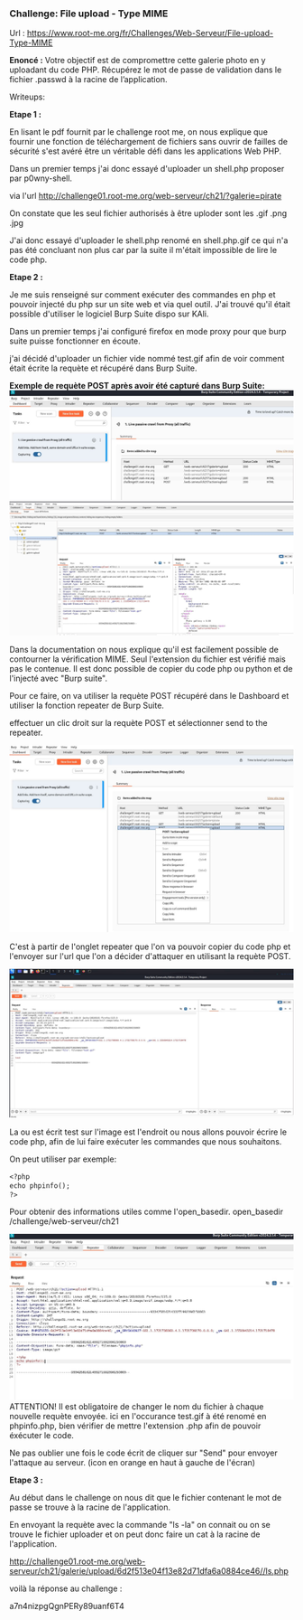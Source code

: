 ### Challenge: File upload - Type MIME

Url :  https://www.root-me.org/fr/Challenges/Web-Serveur/File-upload-Type-MIME

**Enoncé :**
 Votre objectif est de compromettre cette galerie photo en y uploadant du code PHP.
Récupérez le mot de passe de validation dans le fichier .passwd à la racine de l’application.

Writeups: 

**Etape 1 :**

En lisant le pdf fournit par le challenge root me, on nous explique que fournir une fonction de téléchargement de fichiers sans ouvrir de failles de sécurité s'est avéré être un véritable défi dans les applications Web PHP.

Dans un premier temps j'ai donc essayé d'uploader un shell.php proposer par p0wny-shell.

via l'url http://challenge01.root-me.org/web-serveur/ch21/?galerie=pirate 

On constate que les seul fichier authorisés à être uploder sont les .gif .png .jpg

J'ai donc essayé d'uploader le shell.php renomé en shell.php.gif
ce qui n'a pas été concluant non plus car par la suite il m'était impossible de lire le code php.

**Etape 2 :**

Je me suis renseigné sur comment exécuter des commandes en php et pouvoir injecté du php sur un site web et via quel outil. J'ai trouvé qu'il était possible d'utiliser le logiciel Burp Suite dispo sur KAli.

Dans un premier temps j'ai configuré firefox en mode proxy pour que burp suite puisse fonctionner en écoute.

j'ai décidé d'uploader un fichier vide nommé test.gif afin de voir comment était écrite la requète et récupéré dans Burp Suite.

**Exemple  de requète POST après avoir été capturé dans Burp Suite:**
![Dashboardburpsuite](./assets/Dashboardburpsuite.jpg)
![requète POST](./assets/requetePOST.jpg)

Dans la documentation on nous explique qu'il est facilement possible de contourner la vérification MIME. Seul l'extension du fichier est vérifié mais pas le contenue. Il est donc possible de copier du code php ou python et de l'injecté avec "Burp suite".

Pour ce faire, on va utiliser la requète POST récupéré dans le Dashboard et utiliser la fonction repeater de Burp Suite.

effectuer un clic droit sur la requète POST et sélectionner send to the repeater.

![sendtotherepeater](./assets/send%20to%20the%20repeater.jpg)

C'est à partir de l'onglet repeater que l'on va pouvoir copier du code php et l'envoyer sur l'url que l'on a décider d'attaquer en utilisant la requète POST.

![ongletrepetear](./assets/ongletreapter.jpg)

La ou est écrit test sur l'image est l'endroit ou nous allons pouvoir écrire le code php, afin de lui faire exécuter les commandes que nous 
souhaitons.

On peut utiliser par exemple:
```
<?php
echo phpinfo();
?>
```
Pour obtenir des informations utiles comme l'open_basedir.
open_basedir	/challenge/web-serveur/ch21

![phpinfo](./assets/phpinfo.jpg)
ATTENTION! Il est obligatoire de changer le nom du fichier à chaque nouvelle requète envoyée. ici en l'occurance test.gif à été renomé en phpinfo.php, bien vérifier de mettre l'extension .php afin de pouvoir éxécuter le code.

Ne pas oublier une fois le code écrit de cliquer sur "Send" pour envoyer l'attaque au serveur. (icon en orange en haut à gauche de l'écran)

**Etape 3 :**

Au début dans le challenge on nous dit que le fichier contenant le mot de passe se trouve à la racine de l'application.





En envoyant la requète avec la commande "ls -la" on connait ou on se trouve le fichier uploader et on peut donc faire un cat à la racine de l'application.

<?php
// Executes, returns only last line of the output
echo exec("ls -la");
?>

http://challenge01.root-me.org/web-serveur/ch21/galerie/upload/6d2f513e04f13e82d71dfa6a0884ce46//ls.php

<?php
echo exec("cat ../../../.passwd");
?>

voilà la réponse au challenge :

a7n4nizpgQgnPERy89uanf6T4

